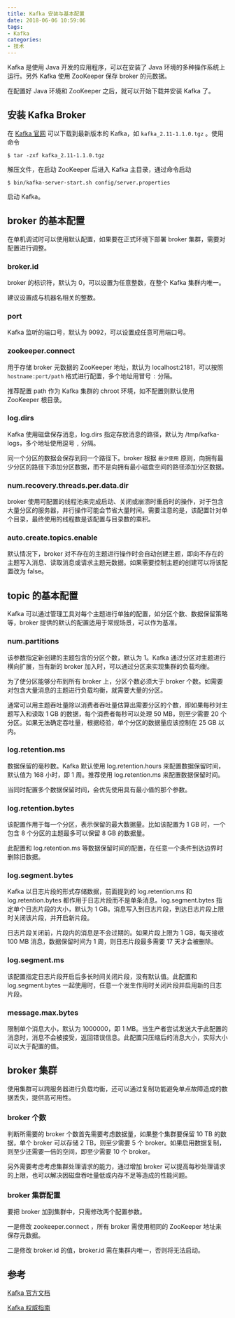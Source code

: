 ```yaml
---
title: Kafka 安装与基本配置
date: 2018-06-06 10:59:06
tags:
- Kafka
categories:
- 技术
---
```


Kafka 是使用 Java 开发的应用程序，可以在安装了 Java 环境的多种操作系统上运行。另外 Kafka 使用 ZooKeeper 保存 broker 的元数据。

在配置好 Java 环境和 ZooKeeper 之后，就可以开始下载并安装 Kafka 了。





<!-- more -->

## 安装 Kafka Broker

在 [Kafka 官网](http://kafka.apache.org/) 可以下载到最新版本的 Kafka，如 `kafka_2.11-1.1.0.tgz` 。使用命令

```shell
$ tar -zxf kafka_2.11-1.1.0.tgz
```

解压文件，在启动 ZooKeeper 后进入 Kafka 主目录，通过命令启动

```shell
$ bin/kafka-server-start.sh config/server.properties
```

启动 Kafka。





## broker 的基本配置

在单机调试时可以使用默认配置，如果要在正式环境下部署 broker 集群，需要对配置进行调整。



### broker.id

broker 的标识符，默认为 0，可以设置为任意整数，在整个 Kafka 集群内唯一。

建议设置成与机器名相关的整数。



### port

Kafka 监听的端口号，默认为 9092，可以设置成任意可用端口号。



### zookeeper.connect

用于存储 broker 元数据的 ZooKeeper 地址，默认为 localhost:2181，可以按照 `hostname:port/path` 格式进行配置，多个地址用冒号 `:` 分隔。

推荐配置 path 作为 Kafka 集群的 chroot 环境，如不配置则默认使用 ZooKeeper 根目录。



### log.dirs

Kafka 使用磁盘保存消息，log.dirs 指定存放消息的路径，默认为 /tmp/kafka-logs，多个地址使用逗号 `,` 分隔。

同一个分区的数据会保存到同一个路径下。broker 根据 `最少使用` 原则，向拥有最少分区的路径下添加分区数据，而不是向拥有最小磁盘空间的路径添加分区数据。



### num.recovery.threads.per.data.dir

broker 使用可配置的线程池来完成启动、关闭或崩溃时重启时的操作，对于包含大量分区的服务器，并行操作可能会节省大量时间。需要注意的是，该配置针对单个目录，最终使用的线程数是该配置与目录数的乘积。



### auto.create.topics.enable

默认情况下，broker 对不存在的主题进行操作时会自动创建主题，即向不存在的主题写入消息、读取消息或请求主题元数据。如果需要控制主题的创建可以将该配置改为 false。





## topic 的基本配置

Kafka 可以通过管理工具对每个主题进行单独的配置，如分区个数、数据保留策略等，broker 提供的默认的配置适用于常规场景，可以作为基准。



### num.partitions

该参数指定新创建的主题包含的分区个数，默认为 1。Kafka 通过分区对主题进行横向扩展，当有新的 broker 加入时，可以通过分区来实现集群的负载均衡。

为了使分区能够分布到所有 broker 上，分区个数必须大于 broker 个数。如需要对包含大量消息的主题进行负载均衡，就需要大量的分区。

通常可以用主题吞吐量除以消费者吞吐量估算出需要分区的个数，即如果每秒对主题写入和读取 1 GB 的数据，每个消费者每秒可以处理 50 MB，则至少需要 20 个分区。如果无法确定吞吐量，根据经验，单个分区的数据量应该控制在 25 GB 以内。



### log.retention.ms

数据保留的毫秒数。Kafka 默认使用 log.retention.hours 来配置数据保留时间，默认值为 168 小时，即 1 周。推荐使用 log.retention.ms 来配置数据保留时间。

当同时配置多个数据保留时间，会优先使用具有最小值的那个参数。



### log.retention.bytes

该配置作用于每一个分区，表示保留的最大数据量。比如该配置为 1 GB 时，一个包含 8 个分区的主题最多可以保留 8 GB 的数据量。

此配置和 log.retention.ms 等数据保留时间的配置，在任意一个条件到达边界时删除旧数据。



### log.segment.bytes

Kafka 以日志片段的形式存储数据，前面提到的 log.retention.ms 和 log.retention.bytes 都作用于日志片段而不是单条消息。log.segment.bytes 指定单个日志片段的大小，默认为 1 GB。消息写入到日志片段，到达日志片段上限时关闭该片段，并开启新片段。

日志片段关闭前，片段内的消息是不会过期的。如果片段上限为 1 GB，每天接收 100 MB 消息，数据保留时间为 1 周，则日志片段最多需要 17 天才会被删除。



### log.segment.ms

该配置指定日志片段开启后多长时间关闭片段，没有默认值。此配置和 log.segment.bytes 一起使用时，任意一个发生作用时关闭片段并启用新的日志片段。



### message.max.bytes

限制单个消息大小，默认为 1000000，即 1 MB。当生产者尝试发送大于此配置的消息时，消息不会被接受，返回错误信息。此配置只压缩后的消息大小，实际大小可以大于配置的值。





## broker 集群

使用集群可以跨服务器进行负载均衡，还可以通过复制功能避免单点故障造成的数据丢失，提供高可用性。



### broker 个数

判断所需要的 broker 个数首先需要考虑数据量，如果整个集群要保留 10 TB 的数据，单个 broker 可以存储 2 TB，则至少需要 5 个 broker。如果启用数据复制，则至少还需要一倍的空间，即至少需要 10 个 broker。

另外需要考虑考虑集群处理请求的能力，通过增加 broker 可以提高每秒处理请求的上限，也可以解决因磁盘吞吐量低或内存不足等造成的性能问题。



### broker 集群配置

要把 broker 加到集群中，只需修改两个配置参数。

一是修改 zookeeper.connect ，所有 broker 需使用相同的 ZooKeeper 地址来保存元数据。

二是修改 broker.id 的值，broker.id 需在集群内唯一，否则将无法启动。






## 参考

[Kafka 官方文档](http://kafka.apache.org/documentation/)

[Kafka 权威指南](http://shop.oreilly.com/product/0636920044123.do)